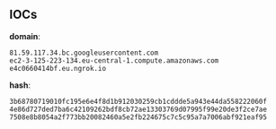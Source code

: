 
## IOCs

__domain__:

```text
81.59.117.34.bc.googleusercontent.com
ec2-3-125-223-134.eu-central-1.compute.amazonaws.com
e4c0660414bf.eu.ngrok.io
```
__hash__:

```text
3b68780719010fc195e6e4f8d1b912030259cb1cddde5a943e44da558222060f
4e86d727ded7ba6c42109262bdf8cb72ae13303769d07995f99e20de3f2ce7ae
7508e8b8054a2f773bb20082460a5e2fb224675c7c5c95a7a7006abf921eaf95
```